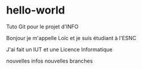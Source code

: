 # hello-world
Tuto Git pour le projet d'INFO

Bonjour je m'appelle Loïc et je suis étudiant à l'ESNC

J'ai fait un IUT et une Licence Informatique

nouvelles infos nouvelles branches